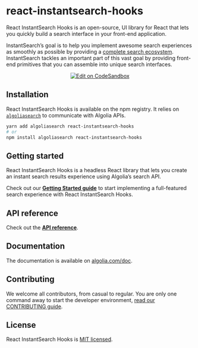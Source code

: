 # react-instantsearch-hooks

React InstantSearch Hooks is an open-source, UI library for React that lets you quickly build a search interface in your front-end application.

InstantSearch’s goal is to help you implement awesome search experiences as smoothly as possible by providing a [complete search ecosystem](https://algolia.com/doc/guides/getting-started/how-algolia-works/#the-full-ecosystem). InstantSearch tackles an important part of this vast goal by providing front-end primitives that you can assemble into unique search interfaces.

<p align="center">
  <a href="https://codesandbox.io/s/github/algolia/react-instantsearch/tree/master/examples/hooks" title="Edit on CodeSandbox">
    <img alt="Edit on CodeSandbox" src="https://codesandbox.io/static/img/play-codesandbox.svg">
  </a>
</p>

## Installation

React InstantSearch Hooks is available on the npm registry. It relies on [`algoliasearch`](https://github.com/algolia/algoliasearch-client-javascript) to communicate with Algolia APIs.

```sh
yarn add algoliasearch react-instantsearch-hooks
# or
npm install algoliasearch react-instantsearch-hooks
```

## Getting started

React InstantSearch Hooks is a headless React library that lets you create an instant search results experience using Algolia’s search API.

Check out our [**Getting Started guide**](https://algolia.com/doc/guides/building-search-ui/getting-started/react-hooks/) to start implementing a full-featured search experience with React InstantSearch Hooks.

## API reference

Check out the [**API reference**](https://www.algolia.com/doc/api-reference/widgets/react-hooks/).

## Documentation

The documentation is available on [algolia.com/doc](https://algolia.com/doc/guides/building-search-ui/what-is-instantsearch/react-hooks/).

## Contributing

We welcome all contributors, from casual to regular. You are only one command away to start the developer environment, [read our CONTRIBUTING guide](https://github.com/algolia/react-instantsearch/blob/master/CONTRIBUTING.md).

## License

React InstantSearch Hooks is [MIT licensed](../../LICENSE).
